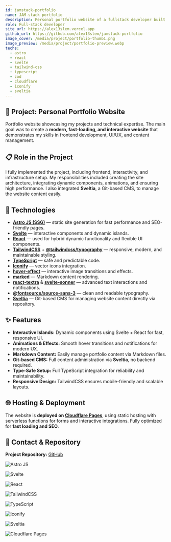 ```yaml
---
id: jamstack-portfolio
name: JAM-stack portfolio
description: Personal portfolio website of a fullstack developer built with Astro, Svelte, and React. Fast, interactive, and responsive site with modern design, Git-based CMS Sveltia integration, and hosted on Cloudflare Pages. Showcases projects, UI/UX skills, TailwindCSS, TypeScript, Markdown content, and animations.
role: Full-stack developer
site_url: https://alex13slem.vercel.app
github_url: https://github.com/alex13slem/jamstack-portfolio
image_cover: /media/project/portfolio-thumb1.png
image_preview: /media/project/portfolio-preview.webp
techs:
  - astro
  - react
  - svelte
  - tailwind-css
  - typescript
  - zod
  - cloudflare
  - iconify
  - sveltia
---
```

## 🚀 Project: Personal Portfolio Website

Portfolio website showcasing my projects and technical expertise. The main goal was to create a **modern, fast-loading, and interactive website** that demonstrates my skills in frontend development, UI/UX, and content management.

## 📋 Role in the Project

I fully implemented the project, including frontend, interactivity, and infrastructure setup. My responsibilities included creating the site architecture, integrating dynamic components, animations, and ensuring high performance. I also integrated **Sveltia**, a Git-based CMS, to manage the website content easily.

## 💼 Technologies

- [**Astro JS (SSG)**](https://astro.build/) — static site generation for fast performance and SEO-friendly pages.
- [**Svelte**](https://svelte.dev/) — interactive components and dynamic islands.
- [**React**](https://react.dev/) — used for hybrid dynamic functionality and flexible UI components.
- [**TailwindCSS**](https://tailwindcss.com/) + [**@tailwindcss/typography**](https://tailwindcss.com/docs/typography-plugin) — responsive, modern, and maintainable styling.
- [**TypeScript**](https://www.typescriptlang.org/) — safe and predictable code.
- [**Iconify**](https://iconify.design/) — vector icons integration.
- [**hover-effect**](https://github.com/robin-dela/hover-effect) — interactive image transitions and effects.
- [**marked**](https://github.com/markedjs/marked) — Markdown content rendering.
- [**react-textra**](https://www.npmjs.com/package/react-textra) & [**svelte-sonner**](https://svelte-sonner.vercel.app) — advanced text interactions and notifications.
- [**@fontsource/source-sans-3**](https://fontsource.org/fonts/source-sans-3) — clean and readable typography.
- [**Sveltia**](https://github.com/sveltia/sveltia-cms) — Git-based CMS for managing website content directly via repository.

## ✨ Features

- **Interactive Islands:** Dynamic components using Svelte + React for fast, responsive UI.
- **Animations & Effects:** Smooth hover transitions and notifications for modern UX.
- **Markdown Content:** Easily manage portfolio content via Markdown files.
- **Git-based CMS:** Full content administration via **Sveltia**, no backend required.
- **Type-Safe Setup:** Full TypeScript integration for reliability and maintainability.
- **Responsive Design:** TailwindCSS ensures mobile-friendly and scalable layouts.

## 🌐 Hosting & Deployment

The website is **deployed on&#32;[Cloudflare Pages](https://pages.cloudflare.com/)**, using static hosting with serverless functions for forms and interactive integrations. Fully optimized for **fast loading and SEO**.

## 🔗 Contact & Repository

**Project Repository:** [GitHub](https://github.com/alex13slem/jamstack-portfolio)

![Astro JS](https://img.shields.io/badge/Astro%20JS-ff5a03?logo=astro\&logoColor=fff\&style=flat)

![Svelte](https://img.shields.io/badge/Svelte-ff3e00?logo=svelte\&logoColor=fff\&style=flat)

![React](https://img.shields.io/badge/React-61DAFB?logo=react\&logoColor=000\&style=flat)

![TailwindCSS](https://img.shields.io/badge/TailwindCSS-06b6d4?logo=tailwind-css\&logoColor=fff\&style=flat)

![TypeScript](https://img.shields.io/badge/TypeScript-3178C6?logo=typescript\&logoColor=fff\&style=flat)

![Iconify](https://img.shields.io/badge/Iconify-000000?logo=iconify\&logoColor=fff\&style=flat)

![Sveltia](https://img.shields.io/badge/Sveltia-ff3e00?logo=svelte\&logoColor=fff\&style=flat)

![Cloudflare Pages](https://img.shields.io/badge/Cloudflare%20Pages-F38020?logo=cloudflare\&logoColor=fff\&style=flat)
